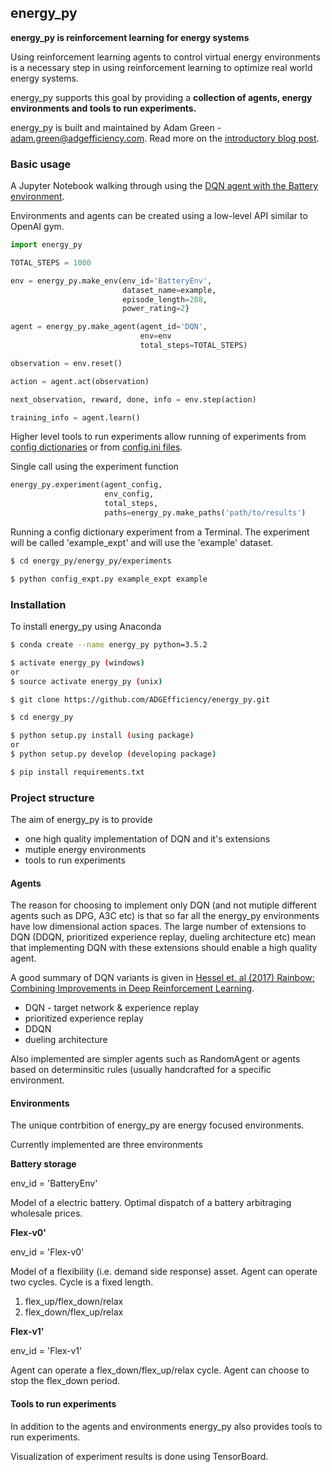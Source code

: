 
## energy_py

**energy_py is reinforcement learning for energy systems**

Using reinforcement learning agents to control virtual energy environments is a necessary step in using reinforcement learning to optimize real world energy systems.

energy_py supports this goal by providing a **collection of agents, energy environments and tools to run experiments.**

energy_py is built and maintained by Adam Green - [adam.green@adgefficiency.com](adam.green@adgefficiency.com).  Read more on the [introductory blog post](http://adgefficiency.com/energy_py-reinforcement-learning-for-energy-systems/).

### Basic usage

A Jupyter Notebook walking through using the [DQN agent with the Battery environment](https://github.com/ADGEfficiency/energy_py/blob/master/notebooks/examples/Q_learning_battery.ipynb).

Environments and agents can be created using a low-level API similar to OpenAI gym.

```python
import energy_py

TOTAL_STEPS = 1000

env = energy_py.make_env(env_id='BatteryEnv',
                         dataset_name=example,
                         episode_length=288,
                         power_rating=2}

agent = energy_py.make_agent(agent_id='DQN',
                             env=env
                             total_steps=TOTAL_STEPS)

observation = env.reset()

action = agent.act(observation)

next_observation, reward, done, info = env.step(action)

training_info = agent.learn()

```
Higher level tools to run experiments allow running of experiments from [config
dictionaries](https://github.com/ADGEfficiency/energy_py/blob/master/energy_py/experiments/dict_expt.py) or from [config.ini
files](https://github.com/ADGEfficiency/energy_py/blob/master/energy_py/experiments/config_expt.py).

Single call using the experiment function

```python
energy_py.experiment(agent_config,
                     env_config,
                     total_steps,
                     paths=energy_py.make_paths('path/to/results')
```
Running a config dictionary experiment from a Terminal.  The experiment will be called 'example_expt' and will use the
'example' dataset.

```bash
$ cd energy_py/energy_py/experiments

$ python config_expt.py example_expt example  
```

### Installation

To install energy_py using Anaconda

```bash
$ conda create --name energy_py python=3.5.2

$ activate energy_py (windows)
or
$ source activate energy_py (unix)

$ git clone https://github.com/ADGEfficiency/energy_py.git

$ cd energy_py

$ python setup.py install (using package)
or
$ python setup.py develop (developing package)

$ pip install requirements.txt

```
### Project structure

The aim of energy_py is to provide 
- one high quality implementation of DQN and it's extensions
- mutiple energy environments
- tools to run experiments

#### Agents
The reason for choosing to implement only DQN (and not mutiple different agents such as DPG, A3C etc) is that so far all
the energy_py environments have low dimensional action spaces.  The large number of extensions to DQN (DDQN, prioritized
experience replay, dueling architecture etc) mean that implementing DQN with these extensions should enable a high
quality agent. 

A good summary of DQN variants is given in [Hessel et. al (2017) Rainbow: Combining Improvements in Deep Reinforcement
Learning](https://arxiv.org/pdf/1710.02298.pdf).
- DQN - target network & experience replay
- prioritized experience replay
- DDQN
- dueling architecture

Also implemented are simpler agents such as RandomAgent or agents based on determinsitic rules (usually handcrafted for
a specific environment.

#### Environments
The unique contrbition of energy_py are energy focused environments.

Currently implemented are three environments

**Battery storage**

env_id = 'BatteryEnv'

Model of a electric battery.  Optimal dispatch of a battery arbitraging wholesale prices.

**Flex-v0'**

env_id = 'Flex-v0'

Model of a flexibility (i.e. demand side response) asset.  Agent can operate two cycles.  Cycle is a fixed length.
1. flex_up/flex_down/relax
2. flex_down/flex_up/relax

**Flex-v1'**

env_id = 'Flex-v1'

Agent can operate a flex_down/flex_up/relax cycle.  Agent can choose to stop the flex_down period.

#### Tools to run experiments
In addition to the agents and environments energy_py also provides tools to run experiments.

Visualization of experiment results is done using TensorBoard.
